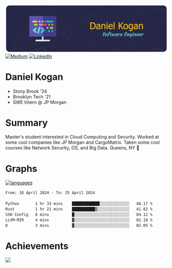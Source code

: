 ![Header](./daniel-kogan.png)
[![Medium](https://img.shields.io/badge/Medium-12100E?logo=medium&logoColor=white)](https://medium.com/@danielkoganx) [![LinkedIn](https://img.shields.io/badge/LinkedIn-%230077B5.svg?logo=linkedin&logoColor=white)](https://linkedin.com/in/danielkogan123)

# Daniel Kogan

- Stony Brook '24
- Brooklyn Tech '21
- SWE Intern @ JP Morgan

# Summary

Master's student interested in Cloud Computing and Security. Worked at some cool companies like JP Morgan and CargoMatrix. Taken some cool courses like Network Security, OS, and Big Data. Queens, NY 📍


# Graphs

<div style="width: 100%">

[![languages](https://github-readme-stats.vercel.app/api/top-langs/?username=daminals&langs_count=8&hide=html&layout=compact)](https://github-readme-stats.vercel.app/api/top-langs/?username=daminals&langs_count=8&hide=html&layout=compact)
</div>

<!--START_SECTION:waka-->

```txt
From: 18 April 2024 - To: 25 April 2024

Python       1 hr 33 mins    ████████████░░░░░░░░░░░░░   48.17 %
Rust         1 hr 21 mins    ██████████▒░░░░░░░░░░░░░░   41.82 %
SSH Config   8 mins          █░░░░░░░░░░░░░░░░░░░░░░░░   04.12 %
LLVM-MIR     4 mins          ▓░░░░░░░░░░░░░░░░░░░░░░░░   02.18 %
D            3 mins          ▓░░░░░░░░░░░░░░░░░░░░░░░░   02.05 %
```

<!--END_SECTION:waka-->

# Achievements 

![](https://github-profile-trophy.vercel.app/?username=daminals&theme=onestar&no-frame=true&no-bg=false&margin-w=4)
